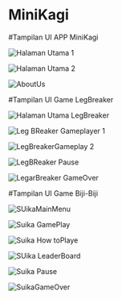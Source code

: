 # MiniKagi
#Tampilan UI APP MiniKagi



![Halaman Utama 1](https://github.com/user-attachments/assets/91f1b8e2-d46e-452c-ae5e-9e6505653ea4)

![Halaman Utama 2](https://github.com/user-attachments/assets/b2ecda4b-6a90-47dd-b6b9-0da2d9497c87)

![AboutUs](https://github.com/user-attachments/assets/bbe7f515-6e26-4a2d-8d17-ce2d592a94f7)



#Tampilan UI Game LegBreaker

![Halaman Utama LegBreaker](https://github.com/user-attachments/assets/33c0574c-b1dc-474e-9a7a-ed25bb89357b)

![Leg BReaker Gameplayer 1](https://github.com/user-attachments/assets/e5a6c1a4-c297-42b6-96bf-b93ae42b3d03)

![LegBreakerGameplay 2](https://github.com/user-attachments/assets/1d503ad2-5df7-4874-9a20-60e667a1d5e2)

![LegBReaker Pause](https://github.com/user-attachments/assets/e9fd1aad-0a70-44fd-8b36-6335b669ae16)

![LegarBreaker GameOver](https://github.com/user-attachments/assets/e0e78f72-8a92-44a2-a027-3ca25faeed25)




#Tampilan UI Game Biji-Biji

![SUikaMainMenu](https://github.com/user-attachments/assets/392abc5c-db18-4427-8f02-375abc4c48f8)

![Suika GamePlay](https://github.com/user-attachments/assets/1a68596a-6e88-4b99-900a-5c5135d1beaa)

![Suika How toPlaye](https://github.com/user-attachments/assets/ce613d7b-e9a2-4fdd-8f8b-71cda7593987)

![SUika LeaderBoard](https://github.com/user-attachments/assets/40ce0b2f-03bc-4503-8616-2641f2f819f0)

![Suika Pause](https://github.com/user-attachments/assets/b888eeb3-abe9-42a5-9f72-65d08345cf6b)

![SuikaGameOver](https://github.com/user-attachments/assets/81077a71-0449-4147-a9d4-93ed5e49ca17)


